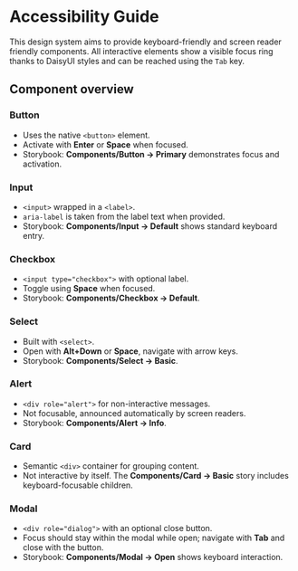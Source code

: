 # Accessibility Guide

This design system aims to provide keyboard-friendly and screen reader friendly components.
All interactive elements show a visible focus ring thanks to DaisyUI styles and can be reached using the `Tab` key.

## Component overview

### Button
- Uses the native `<button>` element.
- Activate with **Enter** or **Space** when focused.
- Storybook: **Components/Button → Primary** demonstrates focus and activation.

### Input
- `<input>` wrapped in a `<label>`.
- `aria-label` is taken from the label text when provided.
- Storybook: **Components/Input → Default** shows standard keyboard entry.

### Checkbox
- `<input type="checkbox">` with optional label.
- Toggle using **Space** when focused.
- Storybook: **Components/Checkbox → Default**.

### Select
- Built with `<select>`.
- Open with **Alt+Down** or **Space**, navigate with arrow keys.
- Storybook: **Components/Select → Basic**.

### Alert
- `<div role="alert">` for non-interactive messages.
- Not focusable, announced automatically by screen readers.
- Storybook: **Components/Alert → Info**.

### Card
- Semantic `<div>` container for grouping content.
- Not interactive by itself. The **Components/Card → Basic** story includes keyboard-focusable children.

### Modal
- `<div role="dialog">` with an optional close button.
- Focus should stay within the modal while open; navigate with **Tab** and close with the button.
- Storybook: **Components/Modal → Open** shows keyboard interaction.

